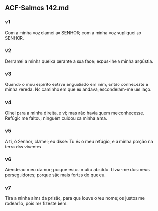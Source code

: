 ## ACF-Salmos 142.md
### v1
 Com a minha voz clamei ao SENHOR; com a minha voz supliquei ao SENHOR.
### v2
 Derramei a minha queixa perante a sua face; expus-lhe a minha angústia.
### v3
 Quando o meu espírito estava angustiado em mim, então conheceste a minha vereda. No caminho em que eu andava, esconderam-me um laço.
### v4
 Olhei para a minha direita, e vi; mas não havia quem me conhecesse. Refúgio me faltou; ninguém cuidou da minha alma.
### v5
 A ti, ó Senhor, clamei; eu disse: Tu és o meu refúgio, e a minha porção na terra dos viventes.
### v6
 Atende ao meu clamor; porque estou muito abatido. Livra-me dos meus perseguidores; porque são mais fortes do que eu.
### v7
 Tira a minha alma da prisão, para que louve o teu nome; os justos me rodearão, pois me fizeste bem.
